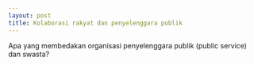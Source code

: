```yaml
---
layout: post
title: Kolaborasi rakyat dan penyelenggara publik
---
```

Apa yang membedakan organisasi penyelenggara publik (public service) dan swasta? 
